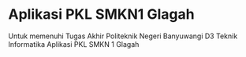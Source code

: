 # Aplikasi PKL SMKN1 Glagah
Untuk memenuhi Tugas Akhir Politeknik Negeri Banyuwangi D3 Teknik Informatika
Aplikasi PKL SMKN 1 Glagah
